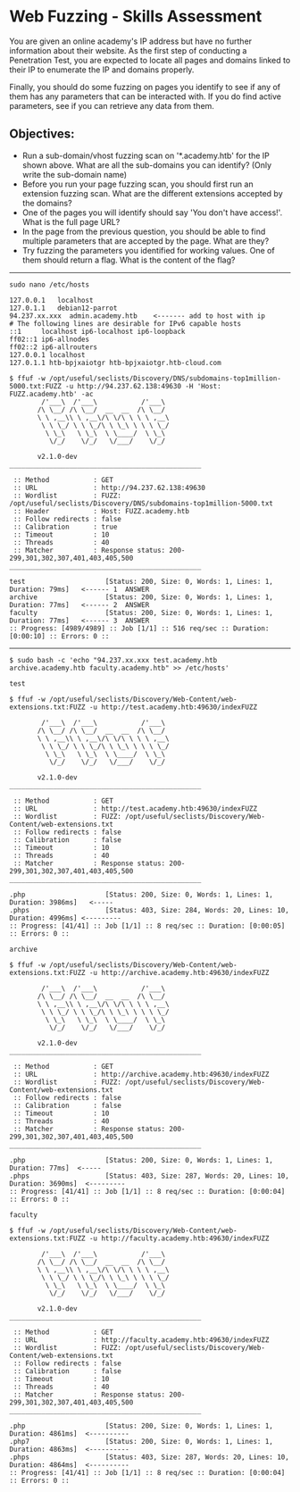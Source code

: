# Web Fuzzing - Skills Assessment

You are given an online academy's IP address but have no further information about their website. As the first step of conducting a Penetration Test, you are expected to locate all pages and domains linked to their IP to enumerate the IP and domains properly.

Finally, you should do some fuzzing on pages you identify to see if any of them has any parameters that can be interacted with. If you do find active parameters, see if you can retrieve any data from them.

## Objectives: 
- Run a sub-domain/vhost fuzzing scan on '*.academy.htb' for the IP shown above. What are all the sub-domains you can identify? (Only write the sub-domain name)
- Before you run your page fuzzing scan, you should first run an extension fuzzing scan. What are the different extensions accepted by the domains?
- One of the pages you will identify should say 'You don't have access!'. What is the full page URL?
- In the page from the previous question, you should be able to find multiple parameters that are accepted by the page. What are they?
- Try fuzzing the parameters you identified for working values. One of them should return a flag. What is the content of the flag?

---

```
sudo nano /etc/hosts

127.0.0.1	localhost
127.0.1.1	debian12-parrot
94.237.xx.xxx  admin.academy.htb    <------- add to host with ip
# The following lines are desirable for IPv6 capable hosts
::1     localhost ip6-localhost ip6-loopback
ff02::1 ip6-allnodes
ff02::2 ip6-allrouters
127.0.0.1 localhost
127.0.1.1 htb-bpjxaiotgr htb-bpjxaiotgr.htb-cloud.com
```

```
$ ffuf -w /opt/useful/seclists/Discovery/DNS/subdomains-top1million-5000.txt:FUZZ -u http://94.237.62.138:49630 -H 'Host: FUZZ.academy.htb' -ac 
        /'___\  /'___\           /'___\       
       /\ \__/ /\ \__/  __  __  /\ \__/       
       \ \ ,__\\ \ ,__\/\ \/\ \ \ \ ,__\      
        \ \ \_/ \ \ \_/\ \ \_\ \ \ \ \_/      
         \ \_\   \ \_\  \ \____/  \ \_\       
          \/_/    \/_/   \/___/    \/_/       

       v2.1.0-dev
________________________________________________

 :: Method           : GET
 :: URL              : http://94.237.62.138:49630
 :: Wordlist         : FUZZ: /opt/useful/seclists/Discovery/DNS/subdomains-top1million-5000.txt
 :: Header           : Host: FUZZ.academy.htb
 :: Follow redirects : false
 :: Calibration      : true
 :: Timeout          : 10
 :: Threads          : 40
 :: Matcher          : Response status: 200-299,301,302,307,401,403,405,500
________________________________________________

test                    [Status: 200, Size: 0, Words: 1, Lines: 1, Duration: 79ms]   <------ 1  ANSWER
archive                 [Status: 200, Size: 0, Words: 1, Lines: 1, Duration: 77ms]   <------ 2  ANSWER
faculty                 [Status: 200, Size: 0, Words: 1, Lines: 1, Duration: 77ms]   <------ 3  ANSWER 
:: Progress: [4989/4989] :: Job [1/1] :: 516 req/sec :: Duration: [0:00:10] :: Errors: 0 ::
```

---

```
$ sudo bash -c 'echo "94.237.xx.xxx test.academy.htb archive.academy.htb faculty.academy.htb" >> /etc/hosts'
```

`test`
```
$ ffuf -w /opt/useful/seclists/Discovery/Web-Content/web-extensions.txt:FUZZ -u http://test.academy.htb:49630/indexFUZZ

        /'___\  /'___\           /'___\       
       /\ \__/ /\ \__/  __  __  /\ \__/       
       \ \ ,__\\ \ ,__\/\ \/\ \ \ \ ,__\      
        \ \ \_/ \ \ \_/\ \ \_\ \ \ \ \_/      
         \ \_\   \ \_\  \ \____/  \ \_\       
          \/_/    \/_/   \/___/    \/_/       

       v2.1.0-dev
________________________________________________

 :: Method           : GET
 :: URL              : http://test.academy.htb:49630/indexFUZZ
 :: Wordlist         : FUZZ: /opt/useful/seclists/Discovery/Web-Content/web-extensions.txt
 :: Follow redirects : false
 :: Calibration      : false
 :: Timeout          : 10
 :: Threads          : 40
 :: Matcher          : Response status: 200-299,301,302,307,401,403,405,500
________________________________________________

.php                    [Status: 200, Size: 0, Words: 1, Lines: 1, Duration: 3986ms]   <-----
.phps                   [Status: 403, Size: 284, Words: 20, Lines: 10, Duration: 4996ms] <---------
:: Progress: [41/41] :: Job [1/1] :: 8 req/sec :: Duration: [0:00:05] :: Errors: 0 ::
```

`archive`
```
$ ffuf -w /opt/useful/seclists/Discovery/Web-Content/web-extensions.txt:FUZZ -u http://archive.academy.htb:49630/indexFUZZ

        /'___\  /'___\           /'___\       
       /\ \__/ /\ \__/  __  __  /\ \__/       
       \ \ ,__\\ \ ,__\/\ \/\ \ \ \ ,__\      
        \ \ \_/ \ \ \_/\ \ \_\ \ \ \ \_/      
         \ \_\   \ \_\  \ \____/  \ \_\       
          \/_/    \/_/   \/___/    \/_/       

       v2.1.0-dev
________________________________________________

 :: Method           : GET
 :: URL              : http://archive.academy.htb:49630/indexFUZZ
 :: Wordlist         : FUZZ: /opt/useful/seclists/Discovery/Web-Content/web-extensions.txt
 :: Follow redirects : false
 :: Calibration      : false
 :: Timeout          : 10
 :: Threads          : 40
 :: Matcher          : Response status: 200-299,301,302,307,401,403,405,500
________________________________________________

.php                    [Status: 200, Size: 0, Words: 1, Lines: 1, Duration: 77ms]  <-----
.phps                   [Status: 403, Size: 287, Words: 20, Lines: 10, Duration: 3690ms]  <---------
:: Progress: [41/41] :: Job [1/1] :: 8 req/sec :: Duration: [0:00:04] :: Errors: 0 ::
```

`faculty`
```
$ ffuf -w /opt/useful/seclists/Discovery/Web-Content/web-extensions.txt:FUZZ -u http://faculty.academy.htb:49630/indexFUZZ

        /'___\  /'___\           /'___\       
       /\ \__/ /\ \__/  __  __  /\ \__/       
       \ \ ,__\\ \ ,__\/\ \/\ \ \ \ ,__\      
        \ \ \_/ \ \ \_/\ \ \_\ \ \ \ \_/      
         \ \_\   \ \_\  \ \____/  \ \_\       
          \/_/    \/_/   \/___/    \/_/       

       v2.1.0-dev
________________________________________________

 :: Method           : GET
 :: URL              : http://faculty.academy.htb:49630/indexFUZZ
 :: Wordlist         : FUZZ: /opt/useful/seclists/Discovery/Web-Content/web-extensions.txt
 :: Follow redirects : false
 :: Calibration      : false
 :: Timeout          : 10
 :: Threads          : 40
 :: Matcher          : Response status: 200-299,301,302,307,401,403,405,500
________________________________________________

.php                    [Status: 200, Size: 0, Words: 1, Lines: 1, Duration: 4861ms]  <----------
.php7                   [Status: 200, Size: 0, Words: 1, Lines: 1, Duration: 4863ms]  <----------
.phps                   [Status: 403, Size: 287, Words: 20, Lines: 10, Duration: 4864ms]  <---------- 
:: Progress: [41/41] :: Job [1/1] :: 8 req/sec :: Duration: [0:00:04] :: Errors: 0 ::
```








